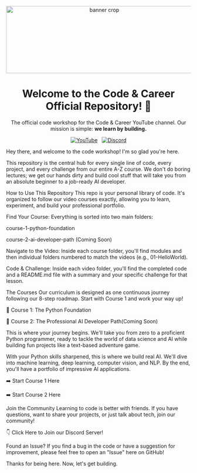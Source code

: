 <div align="center">
<img width="520" height="183" alt="banner crop" src="https://github.com/user-attachments/assets/c5d3db3e-ab9a-4f6b-9af5-d6ec5db731ee" />
<h1>Welcome to the Code & Career Official Repository! 🚀</h1>
<p>The official code workshop for the Code & Career YouTube channel. Our mission is simple: <strong>we learn by building.</strong></p>
<p>
<a href="https://www.youtube.com/@thecodeandcareer?sub_confirmation=1"><img src="https://img.shields.io/badge/YouTube-%23FF0000.svg?style=for-the-badge&logo=YouTube&logoColor=white" alt="YouTube"></a>
&nbsp;
<a href="https://discord.gg/your-invite-link"><img src="https://img.shields.io/badge/Discord-%235865F2.svg?style=for-the-badge&logo=discord&logoColor=white" alt="Discord"></a>
</p>
</div>

Hey there, and welcome to the code workshop! I'm so glad you're here.

This repository is the central hub for every single line of code, every project, and every challenge from our entire A-Z course. We don't do boring lectures; we get our hands dirty and build cool stuff that will take you from an absolute beginner to a job-ready AI developer.

How to Use This Repository
This repo is your personal library of code. It's organized to follow our video courses exactly, allowing you to learn, experiment, and build your professional portfolio.

Find Your Course: Everything is sorted into two main folders:

course-1-python-foundation

course-2-ai-developer-path (Coming Soon)

Navigate to the Video: Inside each course folder, you'll find modules and then individual folders numbered to match the videos (e.g., 01-HelloWorld).

Code & Challenge: Inside each video folder, you'll find the completed code and a README.md file with a summary and your specific challenge for that lesson.

The Courses
Our curriculum is designed as one continuous journey following our 8-step roadmap. Start with Course 1 and work your way up!

🐍 Course 1: The Python Foundation

🤖 Course 2: The Professional AI Developer Path(Coming Soon)

This is where your journey begins. We'll take you from zero to a proficient Python programmer, ready to tackle the world of data science and AI while building fun projects like a text-based adventure game.

With your Python skills sharpened, this is where we build real AI. We'll dive into machine learning, deep learning, computer vision, and NLP. By the end, you'll have a portfolio of impressive AI applications.

➡️ Start Course 1 Here

➡️ Start Course 2 Here

Join the Community
Learning to code is better with friends. If you have questions, want to share your projects, or just talk about tech, join our community!

👇 Click Here to Join our Discord Server!

Found an Issue?
If you find a bug in the code or have a suggestion for improvement, please feel free to open an "Issue" here on GitHub!

Thanks for being here. Now, let's get building.

